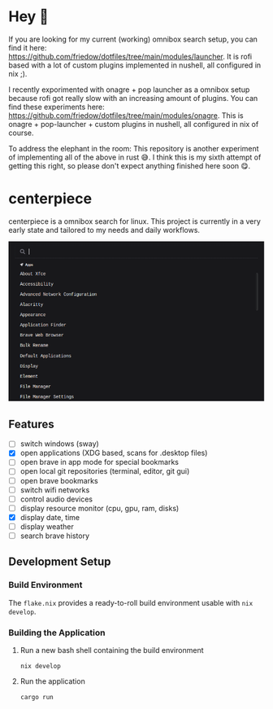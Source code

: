 # Hey 👋

If you are looking for my current (working) omnibox search setup, you can find it here: https://github.com/friedow/dotfiles/tree/main/modules/launcher. It is rofi based with a lot of custom plugins implemented in nushell, all configured in nix ;).

I recently exporimented with onagre + pop launcher as a omnibox setup because rofi got really slow with an increasing amount of plugins. You can find these experiments here: https://github.com/friedow/dotfiles/tree/main/modules/onagre. This is onagre + pop-launcher + custom plugins in nushell, all configured in nix of course.

To address the elephant in the room: This repository is another experiment of implementing all of the above in rust 😅. I think this is my sixth attempt of getting this right, so please don't expect anything finished here soon 😋.

# centerpiece

centerpiece is a omnibox search for linux.
This project is currently in a very early state and tailored to my needs and daily workflows.

![Screenshot of the applications in its default state.](./screenshots/search-view.png)

## Features

- [ ] switch windows (sway)
- [x] open applications (XDG based, scans for .desktop files)
- [ ] open brave in app mode for special bookmarks
- [ ] open local git repositories (terminal, editor, git gui)
- [ ] open brave bookmarks
- [ ] switch wifi networks
- [ ] control audio devices
- [ ] display resource monitor (cpu, gpu, ram, disks)
- [x] display date, time
- [ ] display weather
- [ ] search brave history

## Development Setup

### Build Environment

The `flake.nix` provides a ready-to-roll build environment usable with `nix develop`.

### Building the Application

1. Run a new bash shell containing the build environment
   ```
   nix develop
   ```
1. Run the application
   ```
   cargo run
   ```

